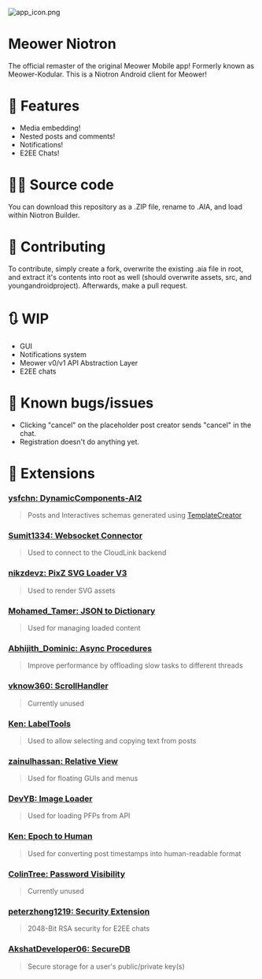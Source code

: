 ![app_icon.png](https://raw.githubusercontent.com/meower-media-co/meower-niotron/main/assets/app_icon.png)
# Meower Niotron
The official remaster of the original Meower Mobile app! Formerly known as Meower-Kodular. This is a Niotron Android client for Meower!

# 📌 Features
* Media embedding!
* Nested posts and comments!
* Notifications!
* E2EE Chats!

# 👨‍💻 Source code
You can download this repository as a .ZIP file, rename to .AIA, and load within Niotron Builder.

# 🤝 Contributing
To contribute, simply create a fork, overwrite the existing .aia file in root, and extract it's contents
into root as well (should overwrite assets, src, and youngandroidproject). Afterwards, make a pull request.

# 🔃 WIP
* GUI
* Notifications system
* Meower v0/v1 API Abstraction Layer
* E2EE chats

# 🐛 Known bugs/issues
* Clicking "cancel" on the placeholder post creator sends "cancel" in the chat.
* Registration doesn't do anything yet.

# 🧩 Extensions
### [ysfchn: DynamicComponents-AI2](https://github.com/ysfchn/DynamicComponents-AI2)
 > Posts and Interactives schemas generated using [TemplateCreator](https://github.com/ysfchn/DynamicComponents-AI2/tree/beta/TemplateCreator)
### [Sumit1334: Websocket Connector](https://community.kodular.io/t/free-websocket-connector-an-extension-for-connecting-and-communicating-with-web-sockets)
 > Used to connect to the CloudLink backend
### [nikzdevz: PixZ SVG Loader V3](https://community.kodular.io/t/free-v3-pixz-svg-image-loader/148792/22)
 > Used to render SVG assets
### [Mohamed_Tamer: JSON to Dictionary](https://community.kodular.io/t/free-json-to-dictionary-extension/89929)
 > Used for managing loaded content
### [Abhijith_Dominic: Async Procedures](https://community.kodular.io/t/free-async-procedures-extension/21322)
 > Improve performance by offloading slow tasks to different threads
### [vknow360: ScrollHandler](https://community.kodular.io/t/scrollhandler-handle-the-scroll-of-scroll-views/78008)
 > Currently unused
### [Ken: LabelTools](https://community.kodular.io/t/labeltools-extension/29168)
 > Used to allow selecting and copying text from posts
### [zainulhassan: Relative View](https://community.kodular.io/t/relative-view-extension-overlap-like-a-pro-complex-uis-made-simple-in-kodular/108707)
 > Used for floating GUIs and menus
### [DevYB: Image Loader](https://community.kodular.io/t/f-os-image-loader-extension-for-image-loading-and-caching/69381)
 > Used for loading PFPs from API
### [Ken: Epoch to Human](https://community.kodular.io/t/unix-time-converter/29440/2)
 > Used for converting post timestamps into human-readable format
### [ColinTree: Password Visibility](https://aix.colintree.cn/en/extensions/PasswordBoxSwitch.html)
 > Currently unused
### [peterzhong1219: Security Extension](https://peterzhong1219.gitee.io/webpages/Security/SecurityExtension.html)
 > 2048-Bit RSA security for E2EE chats
### [AkshatDeveloper06: SecureDB](https://github.com/AkshatDeveloper06/SecureDB)
 > Secure storage for a user's public/private key(s)
